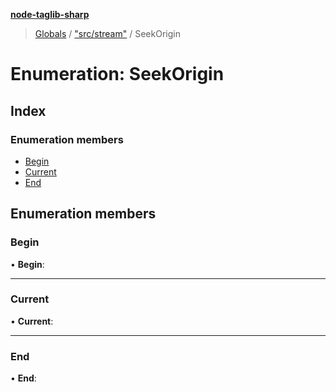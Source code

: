 **[node-taglib-sharp](../README.md)**

> [Globals](../globals.md) / ["src/stream"](../modules/_src_stream_.md) / SeekOrigin

# Enumeration: SeekOrigin

## Index

### Enumeration members

* [Begin](_src_stream_.seekorigin.md#begin)
* [Current](_src_stream_.seekorigin.md#current)
* [End](_src_stream_.seekorigin.md#end)

## Enumeration members

### Begin

•  **Begin**: 

___

### Current

•  **Current**: 

___

### End

•  **End**:

